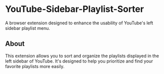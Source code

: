 # YouTube-Sidebar-Playlist-Sorter

A browser extension designed to enhance the usability of YouTube's left sidebar playlist menu.

## About

This extension allows you to sort and organize the playlists displayed in the left sidebar of YouTube. It's designed to help you prioritize and find your favorite playlists more easily.
